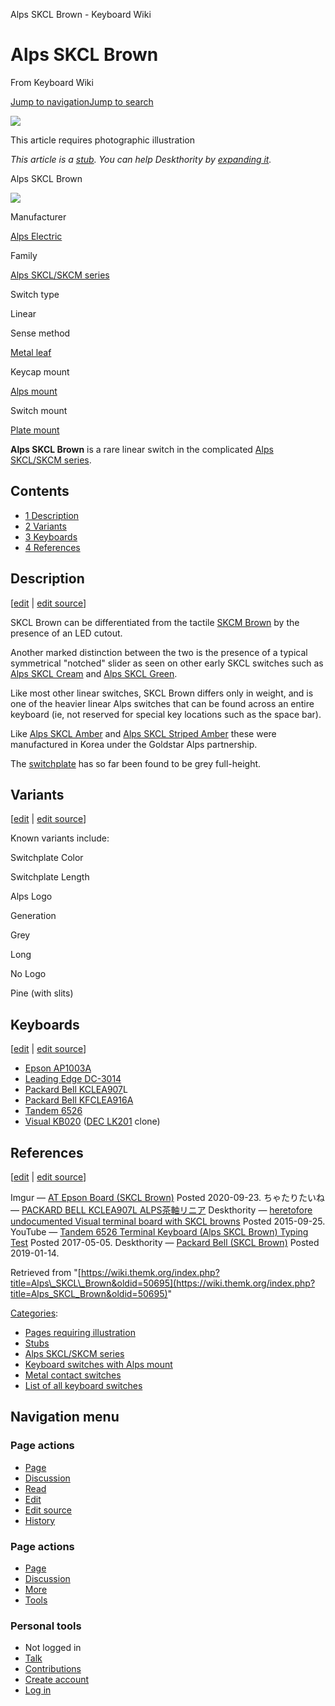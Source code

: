 Alps SKCL Brown - Keyboard Wiki

Alps SKCL Brown
===============

From Keyboard Wiki 

[Jump to navigation](https://wiki.themk.org/index.php/Alps_SKCL_Brown#column-one)[Jump to search](https://wiki.themk.org/index.php/Alps_SKCL_Brown#searchInput)

![](https://wiki.themk.org/images/1/1a/Template_icon--Illustration.png)

This article requires photographic illustration

*This article is a [stub](https://wiki.themk.org/index.php/Deskthority:stub "Deskthority:stub"). You can help Deskthority by [expanding it](https://wiki.themk.org/index.php?title=Alps_SKCL_Brown&action=edit).*

Alps SKCL Brown

[![](https://wiki.themk.org/images/thumb/d/d5/Alps_SKCL_Brown.jpg/500px-Alps_SKCL_Brown.jpg)](https://wiki.themk.org/index.php/File:Alps_SKCL_Brown.jpg)

Manufacturer

[Alps Electric](https://wiki.themk.org/index.php/Alps_Electric "Alps Electric")

Family

[Alps SKCL/SKCM series](https://wiki.themk.org/index.php/Alps_SKCL/SKCM_series "Alps SKCL/SKCM series")

Switch type

Linear

Sense method

[Metal leaf](https://wiki.themk.org/index.php/Contact_mechanism#Metal_leaf "Contact mechanism")

Keycap mount

[Alps mount](https://wiki.themk.org/index.php/Keycap_mount#Alps_mount "Keycap mount")

Switch mount

[Plate mount](https://wiki.themk.org/index.php/Switch_mount#Plate_mount "Switch mount")

**Alps SKCL Brown** is a rare linear switch in the complicated [Alps SKCL/SKCM series](https://wiki.themk.org/index.php/Alps_SKCL/SKCM_series "Alps SKCL/SKCM series").

Contents
--------

*   [1  Description](https://wiki.themk.org/index.php/Alps_SKCL_Brown#Description)
*   [2  Variants](https://wiki.themk.org/index.php/Alps_SKCL_Brown#Variants)
*   [3  Keyboards](https://wiki.themk.org/index.php/Alps_SKCL_Brown#Keyboards)
*   [4  References](https://wiki.themk.org/index.php/Alps_SKCL_Brown#References)

Description
-----------

\[[edit](https://wiki.themk.org/index.php?title=Alps_SKCL_Brown&veaction=edit&section=1 "Edit section: Description") | [edit source](https://wiki.themk.org/index.php?title=Alps_SKCL_Brown&action=edit&section=1 "Edit section's source code: Description")\]

SKCL Brown can be differentiated from the tactile [SKCM Brown](https://wiki.themk.org/index.php/Alps_SKCM_Brown "Alps SKCM Brown") by the presence of an LED cutout.

Another marked distinction between the two is the presence of a typical symmetrical "notched" slider as seen on other early SKCL switches such as [Alps SKCL Cream](https://wiki.themk.org/index.php/Alps_SKCL_Cream "Alps SKCL Cream") and [Alps SKCL Green](https://wiki.themk.org/index.php/Alps_SKCL_Green "Alps SKCL Green").

Like most other linear switches, SKCL Brown differs only in weight, and is one of the heavier linear Alps switches that can be found across an entire keyboard (ie, not reserved for special key locations such as the space bar).

Like [Alps SKCL Amber](https://wiki.themk.org/index.php/Alps_SKCL_Amber "Alps SKCL Amber") and [Alps SKCL Striped Amber](https://wiki.themk.org/index.php/Alps_SKCL_Striped_Amber "Alps SKCL Striped Amber") these were manufactured in Korea under the Goldstar Alps partnership.

The [switchplate](https://wiki.themk.org/index.php/Switchplate "Switchplate") has so far been found to be grey full-height.<ref name="rzwv-KCLEA907" />

Variants
--------

\[[edit](https://wiki.themk.org/index.php?title=Alps_SKCL_Brown&veaction=edit&section=2 "Edit section: Variants") | [edit source](https://wiki.themk.org/index.php?title=Alps_SKCL_Brown&action=edit&section=2 "Edit section's source code: Variants")\]

Known variants include:

Switchplate Color

Switchplate Length

Alps Logo

Generation

Grey

Long

No Logo

Pine (with slits)

Keyboards
---------

\[[edit](https://wiki.themk.org/index.php?title=Alps_SKCL_Brown&veaction=edit&section=3 "Edit section: Keyboards") | [edit source](https://wiki.themk.org/index.php?title=Alps_SKCL_Brown&action=edit&section=3 "Edit section's source code: Keyboards")\]

*   [Epson AP1003A](https://wiki.themk.org/index.php?title=Epson_AP1003A&action=edit&redlink=1 "Epson AP1003A (page does not exist)")<ref name="Epson" />
*   [Leading Edge DC-3014](https://wiki.themk.org/index.php/Leading_Edge_DC-3014 "Leading Edge DC-3014")
*   [Packard Bell KCLEA907](https://wiki.themk.org/index.php?title=Packard_Bell_KCLEA907&action=edit&redlink=1 "Packard Bell KCLEA907 (page does not exist)")L<ref name="rzwv-KCLEA907" />
*   [Packard Bell KFCLEA916A](https://wiki.themk.org/index.php?title=Packard_Bell_KFCLEA916A&action=edit&redlink=1 "Packard Bell KFCLEA916A (page does not exist)")<ref name="KFCLEA916A" />
*   [Tandem 6526](https://wiki.themk.org/index.php?title=Tandem_6526&action=edit&redlink=1 "Tandem 6526 (page does not exist)")<ref name="Tandem" />
*   [Visual KB020](https://wiki.themk.org/index.php?title=Visual_KB020&action=edit&redlink=1 "Visual KB020 (page does not exist)") ([DEC LK201](https://wiki.themk.org/index.php/DEC_LK201 "DEC LK201") clone)<ref name="Visual Terminal Keyboard" />

References
----------

\[[edit](https://wiki.themk.org/index.php?title=Alps_SKCL_Brown&veaction=edit&section=4 "Edit section: References") | [edit source](https://wiki.themk.org/index.php?title=Alps_SKCL_Brown&action=edit&section=4 "Edit section's source code: References")\]

<references> <ref name="Epson">Imgur — [AT Epson Board (SKCL Brown)](https://imgur.com/a/OwwHO0k) Posted 2020-09-23.</ref> <ref name="rzwv-KCLEA907">ちゃたりたいね — [PACKARD BELL KCLEA907L ALPS茶軸リニア](http://kbd.rzw.jp/alps/packard_bell_kclea907l/)</ref> <ref name="Visual Terminal Keyboard">Deskthority — [heretofore undocumented Visual terminal board with SKCL browns](https://deskthority.net/photos-f62/heretofore-undocumented-visual-terminal-board-with-skcl-browns-t11628.html) Posted 2015-09-25.</ref> <ref name="Tandem">YouTube — [Tandem 6526 Terminal Keyboard (Alps SKCL Brown) Typing Test](https://www.youtube.com/watch?v=fHHpGimkroM&ab_channel=ScottJ) Posted 2017-05-05.</ref> <ref name="KFCLEA916A"> Deskthority — [Packard Bell (SKCL Brown)](https://deskthority.net/viewtopic.php?f=62&t=20630) Posted 2019-01-14.</ref> </references>

Retrieved from "[https://wiki.themk.org/index.php?title=Alps\_SKCL\_Brown&oldid=50695](https://wiki.themk.org/index.php?title=Alps_SKCL_Brown&oldid=50695)"

[Categories](https://wiki.themk.org/index.php/Special:Categories "Special:Categories"):

*   [Pages requiring illustration](https://wiki.themk.org/index.php/Category:Pages_requiring_illustration "Category:Pages requiring illustration")
*   [Stubs](https://wiki.themk.org/index.php/Category:Stubs "Category:Stubs")
*   [Alps SKCL/SKCM series](https://wiki.themk.org/index.php/Category:Alps_SKCL/SKCM_series "Category:Alps SKCL/SKCM series")
*   [Keyboard switches with Alps mount](https://wiki.themk.org/index.php/Category:Keyboard_switches_with_Alps_mount "Category:Keyboard switches with Alps mount")
*   [Metal contact switches](https://wiki.themk.org/index.php/Category:Metal_contact_switches "Category:Metal contact switches")
*   [List of all keyboard switches](https://wiki.themk.org/index.php/Category:List_of_all_keyboard_switches "Category:List of all keyboard switches")

Navigation menu
---------------

### Page actions

*   [Page](https://wiki.themk.org/index.php/Alps_SKCL_Brown "View the content page [c]")
*   [Discussion](https://wiki.themk.org/index.php/Talk:Alps_SKCL_Brown "Discussion about the content page [t]")
*   [Read](https://wiki.themk.org/index.php/Alps_SKCL_Brown)
*   [Edit](https://wiki.themk.org/index.php?title=Alps_SKCL_Brown&veaction=edit "Edit this page [v]")
*   [Edit source](https://wiki.themk.org/index.php?title=Alps_SKCL_Brown&action=edit "Edit the source code of this page [e]")
*   [History](https://wiki.themk.org/index.php?title=Alps_SKCL_Brown&action=history "Past revisions of this page [h]")

### Page actions

*   [Page](https://wiki.themk.org/index.php/Alps_SKCL_Brown "Page")
*   [Discussion](https://wiki.themk.org/index.php/Talk:Alps_SKCL_Brown "Discussion")
*   [More](https://wiki.themk.org/index.php/Alps_SKCL_Brown#p-cactions)
*   [Tools](https://wiki.themk.org/index.php/Alps_SKCL_Brown#p-tb "Tools")

### Personal tools

*   Not logged in
*   [Talk](https://wiki.themk.org/index.php/Special:MyTalk "Discussion about edits from this IP address [n]")
*   [Contributions](https://wiki.themk.org/index.php/Special:MyContributions "A list of edits made from this IP address [y]")
*   [Create account](https://wiki.themk.org/index.php?title=Special:CreateAccount&returnto=Alps+SKCL+Brown "You are encouraged to create an account and log in; however, it is not mandatory")
*   [Log in](https://wiki.themk.org/index.php?title=Special:UserLogin&returnto=Alps+SKCL+Brown "You are encouraged to log in; however, it is not mandatory [o]")

[](https://wiki.themk.org/index.php/Main_Page) [](https://wiki.themk.org/index.php/Alps_SKCL_Brown#sidebar "Jump to navigation")[](https://wiki.themk.org/index.php/Alps_SKCL_Brown#p-personal "user tools")[](https://wiki.themk.org/index.php/Alps_SKCL_Brown#globalWrapper "back to top")